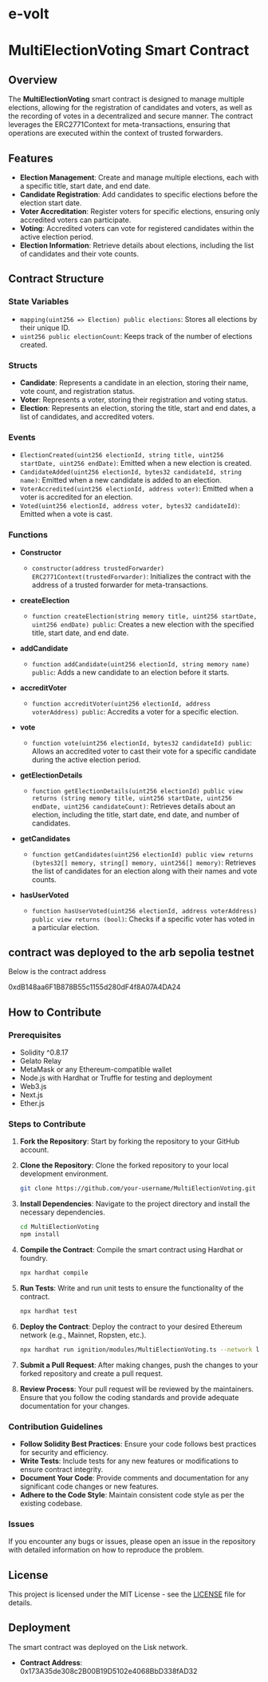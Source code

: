 # e-volt

# MultiElectionVoting Smart Contract

## Overview
The **MultiElectionVoting** smart contract is designed to manage multiple elections, allowing for the registration of candidates and voters, as well as the recording of votes in a decentralized and secure manner. The contract leverages the ERC2771Context for meta-transactions, ensuring that operations are executed within the context of trusted forwarders.

## Features
- **Election Management**: Create and manage multiple elections, each with a specific title, start date, and end date.
- **Candidate Registration**: Add candidates to specific elections before the election start date.
- **Voter Accreditation**: Register voters for specific elections, ensuring only accredited voters can participate.
- **Voting**: Accredited voters can vote for registered candidates within the active election period.
- **Election Information**: Retrieve details about elections, including the list of candidates and their vote counts.

## Contract Structure

### State Variables
- `mapping(uint256 => Election) public elections`: Stores all elections by their unique ID.
- `uint256 public electionCount`: Keeps track of the number of elections created.

### Structs
- **Candidate**: Represents a candidate in an election, storing their name, vote count, and registration status.
- **Voter**: Represents a voter, storing their registration and voting status.
- **Election**: Represents an election, storing the title, start and end dates, a list of candidates, and accredited voters.

### Events
- `ElectionCreated(uint256 electionId, string title, uint256 startDate, uint256 endDate)`: Emitted when a new election is created.
- `CandidateAdded(uint256 electionId, bytes32 candidateId, string name)`: Emitted when a new candidate is added to an election.
- `VoterAccredited(uint256 electionId, address voter)`: Emitted when a voter is accredited for an election.
- `Voted(uint256 electionId, address voter, bytes32 candidateId)`: Emitted when a vote is cast.

### Functions

- **Constructor**
  - `constructor(address trustedForwarder) ERC2771Context(trustedForwarder)`: Initializes the contract with the address of a trusted forwarder for meta-transactions.

- **createElection**
  - `function createElection(string memory title, uint256 startDate, uint256 endDate) public`: Creates a new election with the specified title, start date, and end date.

- **addCandidate**
  - `function addCandidate(uint256 electionId, string memory name) public`: Adds a new candidate to an election before it starts.

- **accreditVoter**
  - `function accreditVoter(uint256 electionId, address voterAddress) public`: Accredits a voter for a specific election.

- **vote**
  - `function vote(uint256 electionId, bytes32 candidateId) public`: Allows an accredited voter to cast their vote for a specific candidate during the active election period.

- **getElectionDetails**
  - `function getElectionDetails(uint256 electionId) public view returns (string memory title, uint256 startDate, uint256 endDate, uint256 candidateCount)`: Retrieves details about an election, including the title, start date, end date, and number of candidates.

- **getCandidates**
  - `function getCandidates(uint256 electionId) public view returns (bytes32[] memory, string[] memory, uint256[] memory)`: Retrieves the list of candidates for an election along with their names and vote counts.

- **hasUserVoted**
  - `function hasUserVoted(uint256 electionId, address voterAddress) public view returns (bool)`: Checks if a specific voter has voted in a particular election.


## contract was deployed to the arb sepolia testnet
Below is the contract address 

0xdB148aa6F1B878B55c1155d280dF4f8A07A4DA24

## How to Contribute

### Prerequisites
- Solidity ^0.8.17
- Gelato Relay
- MetaMask or any Ethereum-compatible wallet
- Node.js with Hardhat or Truffle for testing and deployment
- Web3.js
- Next.js
- Ether.js

### Steps to Contribute

1. **Fork the Repository**: Start by forking the repository to your GitHub account.

2. **Clone the Repository**: Clone the forked repository to your local development environment.
   ```bash
   git clone https://github.com/your-username/MultiElectionVoting.git
   ```

3. **Install Dependencies**: Navigate to the project directory and install the necessary dependencies.
   ```bash
   cd MultiElectionVoting
   npm install
   ```

4. **Compile the Contract**: Compile the smart contract using Hardhat or foundry.
   ```bash
   npx hardhat compile
   ```

5. **Run Tests**: Write and run unit tests to ensure the functionality of the contract.
   ```bash
   npx hardhat test
   ```

6. **Deploy the Contract**: Deploy the contract to your desired Ethereum network (e.g., Mainnet, Ropsten, etc.).
   ```bash
   npx hardhat run ignition/modules/MultiElectionVoting.ts --network lisk-sepolia
   ```

7. **Submit a Pull Request**: After making changes, push the changes to your forked repository and create a pull request.

8. **Review Process**: Your pull request will be reviewed by the maintainers. Ensure that you follow the coding standards and provide adequate documentation for your changes.

### Contribution Guidelines
- **Follow Solidity Best Practices**: Ensure your code follows best practices for security and efficiency.
- **Write Tests**: Include tests for any new features or modifications to ensure contract integrity.
- **Document Your Code**: Provide comments and documentation for any significant code changes or new features.
- **Adhere to the Code Style**: Maintain consistent code style as per the existing codebase.

### Issues
If you encounter any bugs or issues, please open an issue in the repository with detailed information on how to reproduce the problem.

## License
This project is licensed under the MIT License - see the [LICENSE](LICENSE) file for details.

## Deployment
The smart contract was deployed on the Lisk network.
- **Contract Address**: 0x173A35de308c2B00B19D5102e4068BbD338fAD32